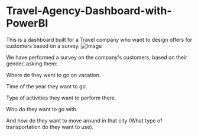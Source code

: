# Travel-Agency-Dashboard-with-PowerBI
This is a dashboard built for a Travel company who want to design offers for customers based on a survey.
![image](https://live-production.wcms.abc-cdn.net.au/8641943d4d9c440da415e58a6d14caee?impolicy=wcms_crop_resize&cropH=2454&cropW=4363&xPos=472&yPos=238&width=862&height=485)

We have performed a survey on the company's customers, based on their gender, asking them:

Where do they want to go on vacation.

Time of the year they want to go.

Type of activities they want to perform there.

Who do they want to go with.

And how do they want to move around in that city (What type of transportation do they want to use).

